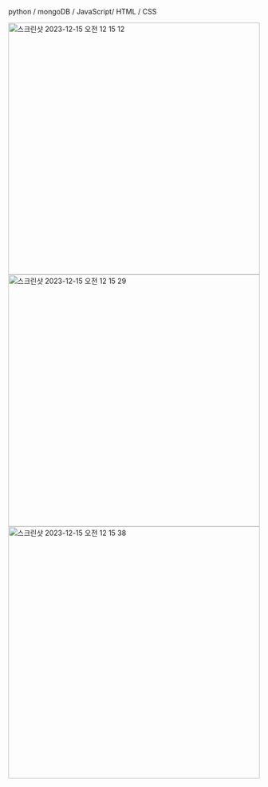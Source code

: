python / mongoDB / JavaScript/ HTML / CSS 

<img width="504" alt="스크린샷 2023-12-15 오전 12 15 12" src="https://github.com/abcd0978/AniOn/assets/122673560/f116caf0-3d89-4a8a-adc5-e7c37aec40bf">
<img width="504" alt="스크린샷 2023-12-15 오전 12 15 29" src="https://github.com/abcd0978/AniOn/assets/122673560/c4562ac1-e81b-4bd7-89e6-117e40c33afa">
<img width="504" alt="스크린샷 2023-12-15 오전 12 15 38" src="https://github.com/abcd0978/AniOn/assets/122673560/280cce1f-d47c-42f7-a584-96da1e3c52da">
